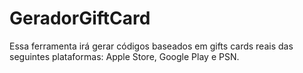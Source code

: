# GeradorGiftCard
 Essa ferramenta irá gerar códigos baseados em gifts cards reais das seguintes plataformas: Apple Store, Google Play e PSN.
